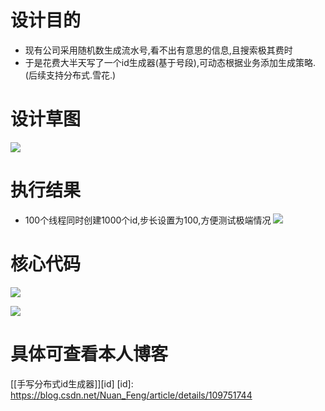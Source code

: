# 设计目的
  - 现有公司采用随机数生成流水号,看不出有意思的信息,且搜索极其费时
  - 于是花费大半天写了一个id生成器(基于号段),可动态根据业务添加生成策略.(后续支持分布式.雪花.)
# 设计草图
![](https://img-blog.csdnimg.cn/2020111720083246.png?x-oss-process=image/watermark,type_ZmFuZ3poZW5naGVpdGk,shadow_10,text_aHR0cHM6Ly9ibG9nLmNzZG4ubmV0L051YW5fRmVuZw==,size_16,color_FFFFFF,t_70)
# 执行结果
- 100个线程同时创建1000个id,步长设置为100,方便测试极端情况
![](https://img-blog.csdnimg.cn/2020111720081077.png?x-oss-process=image/watermark,type_ZmFuZ3poZW5naGVpdGk,shadow_10,text_aHR0cHM6Ly9ibG9nLmNzZG4ubmV0L051YW5fRmVuZw==,size_16,color_FFFFFF,t_70)
# 核心代码
![](https://img-blog.csdnimg.cn/20201117201158581.png?x-oss-process=image/watermark,type_ZmFuZ3poZW5naGVpdGk,shadow_10,text_aHR0cHM6Ly9ibG9nLmNzZG4ubmV0L051YW5fRmVuZw==,size_16,color_FFFFFF,t_70)


![](https://img-blog.csdnimg.cn/20201117200857811.png?x-oss-process=image/watermark,type_ZmFuZ3poZW5naGVpdGk,shadow_10,text_aHR0cHM6Ly9ibG9nLmNzZG4ubmV0L051YW5fRmVuZw==,size_16,color_FFFFFF,t_70)

# 具体可查看本人博客
[[手写分布式id生成器]][id]
[id]: https://blog.csdn.net/Nuan_Feng/article/details/109751744

